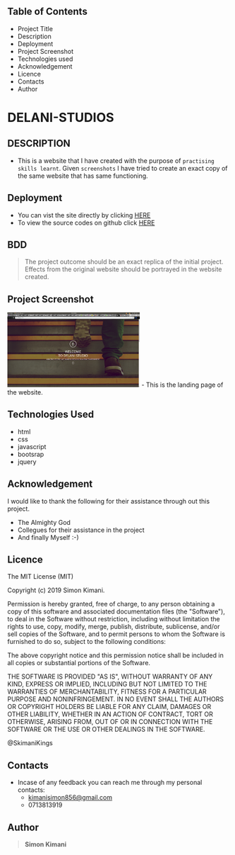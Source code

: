 ## Table of Contents

- Project Title
- Description
- Deployment
- Project Screenshot
- Technologies used
- Acknowledgement
- Licence
- Contacts
- Author

# DELANI-STUDIOS

## DESCRIPTION

- This is a website that I have created with the purpose of  `practising skills learnt`. Given `screenshots` I have tried to create an exact copy of the same website that has same functioning.

## Deployment

- You can vist the site directly by clicking [HERE](https://skimanikings.github.io/Delani-Studios/)
- To view the source codes on github click [HERE](https://github.com/SkimaniKings/Delani-Studios)

## BDD

> The project outcome should be an exact replica of the initial project. 
> Effects from the original website should be portrayed in the website created. 

## Project Screenshot

<img src="images/screenshot.png" width=300px >
- This is the landing page of the website.

## Technologies Used
- html
 - css
 - javascript
 - bootsrap 
 - jquery
 
 ## Acknowledgement 
 I would like to thank the following for their assistance through out this project.
  - The Almighty God
  - Collegues for their assistance in the project
  - And finally Myself :-)

## Licence

The MIT License (MIT)

Copyright (c) 2019 Simon Kimani.

Permission is hereby granted, free of charge, to any person obtaining a copy of this software and associated documentation files (the "Software"), to deal in the Software without restriction, including without limitation the rights to use, copy, modify, merge, publish, distribute, sublicense, and/or sell copies of the Software, and to permit persons to whom the Software is furnished to do so, subject to the following conditions:

The above copyright notice and this permission notice shall be included in all copies or substantial portions of the Software.

THE SOFTWARE IS PROVIDED "AS IS", WITHOUT WARRANTY OF ANY KIND, EXPRESS OR IMPLIED, INCLUDING BUT NOT LIMITED TO THE WARRANTIES OF MERCHANTABILITY, FITNESS FOR A PARTICULAR PURPOSE AND NONINFRINGEMENT. IN NO EVENT SHALL THE AUTHORS OR COPYRIGHT HOLDERS BE LIABLE FOR ANY CLAIM, DAMAGES OR OTHER LIABILITY, WHETHER IN AN ACTION OF CONTRACT, TORT OR OTHERWISE, ARISING FROM, OUT OF OR IN CONNECTION WITH THE SOFTWARE OR THE USE OR OTHER DEALINGS IN THE SOFTWARE.

@SkimaniKings

## Contacts

- Incase of any feedback you can reach me through my personal contacts:
  - kimanisimon856@gmail.com
  - 0713813919

## Author

> **Simon Kimani**
